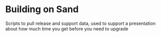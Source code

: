 # Building on Sand

Scripts to pull release and support data, used to support a presentation about how much time you get before you need to upgrade




